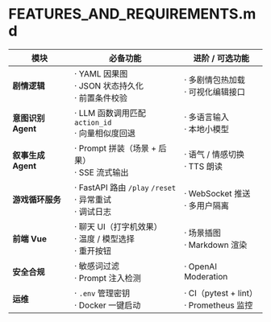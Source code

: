 # FEATURES_AND_REQUIREMENTS.md
| 模块 | 必备功能 | 进阶 / 可选功能 |
| ---- | -------- | --------------- |
| **剧情逻辑** | · YAML 因果图<br>· JSON 状态持久化<br>· 前置条件校验 | · 多剧情包热加载<br>· 可视化编辑接口 |
| **意图识别 Agent** | · LLM 函数调用匹配 `action_id`<br>· 向量相似度回退 | · 多语言输入<br>· 本地小模型 |
| **叙事生成 Agent** | · Prompt 拼装（场景 + 后果）<br>· SSE 流式输出 | · 语气 / 情感切换<br>· TTS 朗读 |
| **游戏循环服务** | · FastAPI 路由 `/play` `/reset`<br>· 异常重试<br>· 调试日志 | · WebSocket 推送<br>· 多用户隔离 |
| **前端 Vue** | · 聊天 UI（打字机效果）<br>· 温度 / 模型选择<br>· 重开按钮 | · 场景插图<br>· Markdown 渲染 |
| **安全合规** | · 敏感词过滤<br>· Prompt 注入检测 | · OpenAI Moderation |
| **运维** | · `.env` 管理密钥<br>· Docker 一键启动 | · CI（pytest + lint）<br>· Prometheus 监控 |

